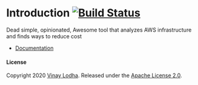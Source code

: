 # Introduction  [![Build Status](https://github.com/vinay-lodha/greenbot/workflows/Build/badge.svg)](https://github.com/vinay-lodha/greenbot/actions?query=workflow%3ABuild)


Dead simple, opinionated, Awesome tool that analyzes AWS infrastructure and finds ways to reduce cost

* [Documentation](https://vinay-lodha.gitbook.io/greenbot/)


#### License

Copyright 2020 [Vinay Lodha](http://github.com/vinay-lodha/). Released under the [Apache License 2.0](https://github.com/vinay-lodha/greenbot/blob/master/LICENSE).  



